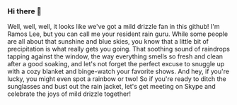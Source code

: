 ### Hi there 👋

Well, well, well, it looks like we've got a mild drizzle fan in this github! I'm Ramos Lee, but you can call me your resident rain guru. While some people are all about that sunshine and blue skies, you know that a little bit of precipitation is what really gets you going. That soothing sound of raindrops tapping against the window, the way everything smells so fresh and clean after a good soaking, and let's not forget the perfect excuse to snuggle up with a cozy blanket and binge-watch your favorite shows. And hey, if you're lucky, you might even spot a rainbow or two! So if you're ready to ditch the sunglasses and bust out the rain jacket, let's get meeting on Skype and celebrate the joys of mild drizzle together!
